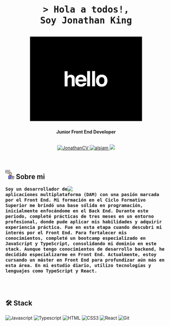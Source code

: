 <h1 align="center">
    <samp>&gt; Hola a todos!, 
    <br/>
    Soy <b>Jonathan King</b>
    <br/>
    <br/>
    <div align="center">
    <img width="350px" src="imagenCV1.gif" alt="saludo"/>
    </div>
    </samp>  
</h1>  
  <div align="center">
     <b align="center">Junior Front End Developer</b>
    <br>
    <br>
      <p align="center">
        <a href="https://github.com/JonathanKingDev/Curriculum-Jonathan" target="blank">
        <img src="https://img.shields.io/badge/CV-DC143C?style=for-the-badge&logo=medium&logoColor=white" alt="JonathanCV" />
        </a>
        <a href="https://www.linkedin.com/in/jonathan-king-6a23861a3" target="_blank">
        <img src="https://img.shields.io/badge/LinkedIn-0077B5?style=for-the-badge&logo=linkedin&logoColor=white" alt="alsiam"/>
        </a>
        <a href="mailto:jonathanking.dev@gmail.com" target="blank">
        <img src="https://img.shields.io/badge/Email-000?style=for-the-badge&logo=gmail&logoColor=white&color=green" />
        </a>
    </p>
  </div>

<br/>

## <img width="28px" src="aboutme.png" /> Sobre mi

<p>
<samp>
<img align="right" width="310px" src="imagenCV2.gif"/>
<b>Soy un desarrollador de aplicaciones multiplataforma (DAM) con una pasión marcada por el Front End.
Mi formación en el Ciclo Formativo Superior me brindó una base sólida en programación, inicialmente enfocándome en el Back End. Durante este periodo, completé prácticas de tres meses en un entorno profesional, donde pude aplicar mis habilidades y adquirir experiencia práctica. Fue en esta etapa cuando descubrí mi interés por el Front End.
Para fortalecer mis conocimientos, completé un bootcamp especializado en JavaScript y TypeScript, consolidando mi dominio en este stack. Aunque tengo conocimientos de desarrollo backend, he decidido especializarme en Front End. Actualmente, estoy cursando un máster en Front End para profundizar aún más en esta área.
En mi estudio diario, utilizo tecnologías y lenguajes como TypeScript y React.</b>
</samp> 
</p>

<br>
<br>

## 🛠 Stack

![Javascript](https://img.shields.io/badge/Javascript-yellow?style=for-the-badge&logo=javascript&logoColor=white&)
![Typescript](https://img.shields.io/badge/Typescript-007acc?style=for-the-badge&logo=typescript&logoColor=white)
![HTML](https://img.shields.io/badge/HTML5-E34F26?style=for-the-badge&logo=html5&logoColor=white)
![CSS3](https://img.shields.io/badge/CSS3-1572B6?style=for-the-badge&logo=css3&logoColor=white)
![React](https://img.shields.io/badge/-React-33BEFF?style=for-the-badge&logo=react&logoColor=white)
![Git](https://img.shields.io/badge/Git-F05032?style=for-the-badge&logo=git&logoColor=white)

